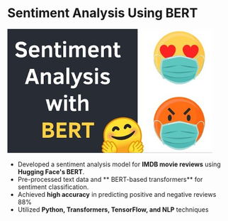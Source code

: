 # Sentiment Analysis Using BERT
![alt text](https://github.com/datasujeet/Sentiment-Analysis-Using-BERT/blob/main/sentiment.jpg?raw=true)
* Developed a sentiment analysis model for **IMDB movie reviews** using **Hugging Face's BERT**. <br>
* Pre-processed text data and ** BERT-based transformers** for sentiment classification. <br>
* Achieved **high accuracy** in predicting positive and negative reviews 88% <br>
* Utilized **Python, Transformers, TensorFlow, and NLP** techniques
